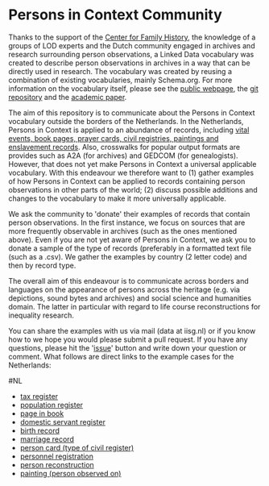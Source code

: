 # Persons in Context Community
Thanks to the support of the [Center for Family History](https://cbg.nl), the knowledge of a groups of LOD experts and the Dutch community engaged in archives and research surrounding person observations, a Linked Data vocabulary was created to describe person observations in archives in a way that can be directly used in research. The vocabulary was created by reusing a combination of existing vocabularies, mainly Schema.org. For more information on the vocabulary itself, please see the [public webpage](https://personsincontext.org), the [git repository](https://github.com/CBG-Centrum-voor-familiegeschiedenis/PiCo) and the [academic paper](https://doi.org/10.51964/hlcs19312). 

The aim of this repository is to communicate about the Persons in Context vocabulary outside the borders of the Netherlands. In the Netherlands, Persons in Context is applied to an abundance of records, including [vital events, book pages, prayer cards, civil registries, paintings and enslavement records](https://github.com/CBG-Centrum-voor-familiegeschiedenis/PiCo/tree/main/examples). Also, crosswalks for popular output formats are provides such as A2A (for archives) and GEDCOM (for genealogists). However, that does not yet make Persons in Context a universal applicable vocabulary. With this endeavour we therefore want to (1) gather examples of how Persons in Context can be applied to records containing person observations in other parts of the world; (2) discuss possible additions and changes to the vocabulary to make it more universally applicable.

We ask the community to 'donate' their examples of records that contain person observations. In the first instance, we focus on sources that are more frequently observable in archives (such as the ones mentioned above). Even if you are not yet aware of Persons in Context, we ask you to donate a sample of the type of records (preferably in a formatted text file (such as a .csv). We gather the examples by country (2 letter code) and then by record type.

The overall aim of this endeavour is to communicate across borders and languages on the appearance of persons across the heritage (e.g. via depictions, sound bytes and archives) and social science and humanities domain. The latter in particular with regard to life course reconstructions for inequality research.

You can share the examples with us via mail (data at iisg.nl) or if you know how to we hope you would please submit a pull request. If you have any questions, please hit the '[issue](https://github.com/rlzijdeman/persons-in-context-collab/issues/new/choose)' button and write down your question or comment. What follows are direct links to the example cases for the Netherlands:

#NL
- [tax register](https://github.com/CBG-Centrum-voor-familiegeschiedenis/PiCo/blob/main/examples/various-sources/belastingregistratie.ttl)
- [population register](https://github.com/CBG-Centrum-voor-familiegeschiedenis/PiCo/blob/main/examples/various-sources/bevolkingsregistratie.ttl)
- [page in book](https://github.com/CBG-Centrum-voor-familiegeschiedenis/PiCo/blob/main/examples/various-sources/boekpagina.ttl)
- [domestic servant register](https://github.com/CBG-Centrum-voor-familiegeschiedenis/PiCo/blob/main/examples/various-sources/boekpagina.ttl)
- [birth record](https://github.com/CBG-Centrum-voor-familiegeschiedenis/PiCo/blob/main/examples/various-sources/geboorteakte.ttl)
- [marriage record](https://github.com/CBG-Centrum-voor-familiegeschiedenis/PiCo/blob/main/examples/various-sources/huwelijksakte.ttl)
- [person card (type of civil register)](https://github.com/CBG-Centrum-voor-familiegeschiedenis/PiCo/blob/main/examples/various-sources/persoonskaart.ttl)
- [personnel registration](https://github.com/CBG-Centrum-voor-familiegeschiedenis/PiCo/blob/main/examples/various-sources/personeelsregistratie.ttl)
- [person reconstruction](https://github.com/CBG-Centrum-voor-familiegeschiedenis/PiCo/blob/main/examples/various-sources/personreconstruction.ttl)
- [painting (person observed on)](https://github.com/CBG-Centrum-voor-familiegeschiedenis/PiCo/blob/main/examples/painting/schilderij-doodsbed.ttl)




